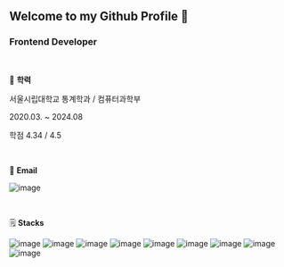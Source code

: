 ## Welcome to my Github Profile 👋

### Frontend Developer

<br>

🏫 **학력**

서울시립대학교 통계학과 / 컴퓨터과학부

2020.03. ~ 2024.08

학점  4.34 / 4.5

<br>

📧 **Email**

![image](https://img.shields.io/badge/whtjdud1108@naver.com-03C75A?style=for-the-badge&logo=next.&logoColor=white)


<br>

🗒️ **Stacks**

![image](https://img.shields.io/badge/HTML-E34F26?style=flat-square&logo=html5&logoColor=white)
![image](https://img.shields.io/badge/CSS-1572B6?style=flat-square&logo=css3&logoColor=white)
![image](https://img.shields.io/badge/JavaScript-F7DF1E?style=flat-square&logo=javascript&logoColor=white)
![image](https://img.shields.io/badge/TypeScript-3178C6?style=flat-square&logo=TypeScript&logoColor=white)
![image](https://img.shields.io/badge/jQuery-0769AD?style=flat-square&logo=jquery&logoColor=white)
![image](https://img.shields.io/badge/Python-3766AB?style=flat-square&logo=Python&logoColor=white)
![image](https://img.shields.io/badge/React-61DAFB?style=flat-square&logo=react&logoColor=white)
![image](https://img.shields.io/badge/Vue.js-4FC08D?style=flat-square&logo=vue.js&logoColor=white)
![image](https://img.shields.io/badge/Next.js-000000?style=flat-square&logo=next.js&logoColor=white)


